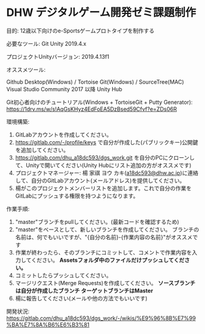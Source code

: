 # DHW デジタルゲーム開発ゼミ課題制作

目的: 12歳以下向けのe-Sportsゲームプロトタイプを制作する

必要なツール:
Git
Unity 2019.4.x

プロジェクトUnityバージョン: 2019.4.13f1

オススメツール:

Github Desktop(Windows) / Tortoise Git(Windows) / SourceTree(MAC)
Visual Studio Community 2017 以降
Unity Hub

Git初心者向けのチュートリアル(Windows + TortoiseGit + Putty Generator):
https://1drv.ms/w/s!AqGsKHyz4EdFoEA5DzBsed59Cfvf?e=ZDs06R

環境構築:
1. GitLabアカウントを作成してください。
1. https://gitlab.com/-/profile/keys で自分が作成した(パブリックキー)公開鍵を追加してください。
1. https://gitlab.com/dhu_a18dc593/dgs_work.git を自分のPCにクローンして、Unityで開いてください(Unity Hubにリスト追加の方がオススメです)
1. プロジェクトマネージャー: 楊 家祺 ヨウ カキ(a18dc593@dhw.ac.jp)に連絡して、自分のGitLabアカウント(メールアドレス)を提供してください。
1. 楊がこのプロジェクトメンバーリストを追加します。これで自分の作業をGitLabにプッシュする権限を持つようになります。


作業手順:
1. "master"ブランチをpullしてください。(最新コードを確認するため)
1. "master"をベースとして、新しいブランチを作成してください。
ブランチの名前は、何でもいいですが、"{自分の名前}-{作業内容の名前}"がオススメです
1. 作業が終わったら、そのブランチにコミットして、コメントで作業内容を入力してください。
**Assetsフォルダ中のファイルだけプッシュしてください。**
1. コミットしたらプッシュしてください。
1. マージリクエスト(Merge Requests)を作成してください。
**ソースブランチは自分が作成したブランチ
ターゲットブランチはMaster**
1. 楊に報告してください(メールや他の方法でもいいです)


開発状況: https://gitlab.com/dhu_a18dc593/dgs_work/-/wikis/%E9%96%8B%E7%99%BA%E7%8A%B6%E6%B3%81


